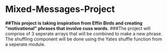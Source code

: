 # Mixed-Messages-Project
**##This project is taking inspiration from Effin Birds and creating "motivational" phrases that involve cuss words.**
###The project will comprise of 3 seperate arrays that will be combined to make a new phrase.  The shuffling component will be done using the Yates shuffle function from a seperate module.  